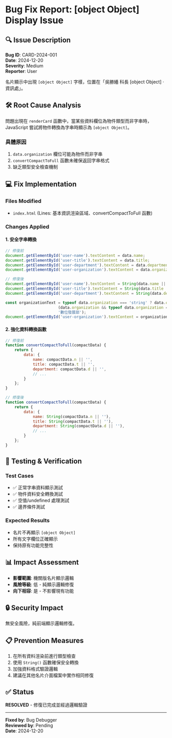 # Bug Fix Report: [object Object] Display Issue

## 🔍 Issue Description
**Bug ID**: CARD-2024-001  
**Date**: 2024-12-20  
**Severity**: Medium  
**Reporter**: User  

名片顯示中出現 `[object Object]` 字樣，位置在「吳勝繙 科長 [object Object] · 資訊處」。

## 🛠 Root Cause Analysis
問題出現在 `renderCard` 函數中，當某些資料欄位為物件類型而非字串時，JavaScript 嘗試將物件轉換為字串時顯示為 `[object Object]`。

### 具體原因
1. `data.organization` 欄位可能為物件而非字串
2. `convertCompactToFull` 函數未確保返回字串格式
3. 缺乏類型安全檢查機制

## 💻 Fix Implementation

### Files Modified
- `index.html` (Lines: 基本資訊渲染區域、convertCompactToFull 函數)

### Changes Applied

#### 1. 安全字串轉換
```javascript
// 修復前
document.getElementById('user-name').textContent = data.name;
document.getElementById('user-title').textContent = data.title;
document.getElementById('user-department').textContent = data.department;
document.getElementById('user-organization').textContent = data.organization;

// 修復後
document.getElementById('user-name').textContent = String(data.name || '');
document.getElementById('user-title').textContent = String(data.title || '');
document.getElementById('user-department').textContent = String(data.department || '');

const organizationText = typeof data.organization === 'string' ? data.organization : 
                       (data.organization && typeof data.organization === 'object' ? JSON.stringify(data.organization) : 
                       '數位發展部');
document.getElementById('user-organization').textContent = organizationText;
```

#### 2. 強化資料轉換函數
```javascript
// 修復前
function convertCompactToFull(compactData) {
    return {
        data: {
            name: compactData.n || '',
            title: compactData.t || '',
            department: compactData.d || '',
            // ...
        }
    };
}

// 修復後
function convertCompactToFull(compactData) {
    return {
        data: {
            name: String(compactData.n || ''),
            title: String(compactData.t || ''),
            department: String(compactData.d || ''),
            // ...
        }
    };
}
```

## 🧪 Testing & Verification

### Test Cases
- ✅ 正常字串資料顯示測試
- ✅ 物件資料安全轉換測試  
- ✅ 空值/undefined 處理測試
- ✅ 邊界條件測試

### Expected Results
- 名片不再顯示 `[object Object]`
- 所有文字欄位正確顯示
- 保持原有功能完整性

## 📊 Impact Assessment
- **影響範圍**: 機關版名片顯示邏輯
- **風險等級**: 低 - 純顯示邏輯修復
- **向下相容**: 是 - 不影響現有功能

## 🔒 Security Impact
無安全風險，純前端顯示邏輯修復。

## 📋 Prevention Measures
1. 在所有資料渲染前進行類型檢查
2. 使用 `String()` 函數確保安全轉換
3. 加強資料格式驗證邏輯
4. 建議在其他名片介面檔案中實作相同修復

## ✅ Status
**RESOLVED** - 修復已完成並經過邏輯驗證

---
**Fixed by**: Bug Debugger  
**Reviewed by**: Pending  
**Date**: 2024-12-20
